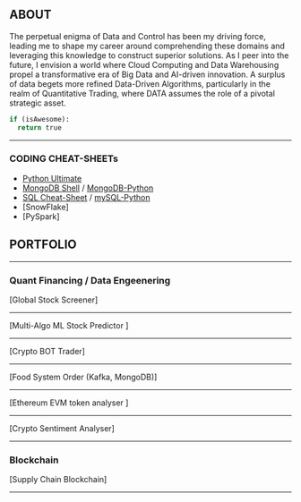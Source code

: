 ## ABOUT

The perpetual enigma of Data and Control has been my driving force, leading me to shape my career around comprehending these domains and leveraging this knowledge to construct superior solutions. As I peer into the future, I envision a world where Cloud Computing and Data Warehousing propel a transformative era of Big Data and AI-driven innovation. A surplus of data begets more refined Data-Driven Algorithms, particularly in the realm of Quantitative Trading, where DATA assumes the role of a pivotal strategic asset.

```python
if (isAwesome):
  return true
```

---
### CODING CHEAT-SHEETs
  - [Python Ultimate](/files/ultimate_python_cheatsheet.ipynb)
  - [MongoDB Shell](https://github.com/gskawinski/mongoDB/blob/main/cheat_sheet.md) / [MongoDB-Python](https://github.com/gskawinski/mongoDB/blob/main/mongoDB_python.ipynb)
  - [SQL Cheat-Sheet](https://github.com/gskawinski/mySQL/blob/main/sql_ultimate.sql) / [mySQL-Python](https://github.com/gskawinski/mySQL/blob/main/mySQL_python.ipynb)
  - [SnowFlake]
  - [PySpark]

## PORTFOLIO
---
### Quant Financing / Data Engeenering

[Global Stock Screener]

---
[Multi-Algo ML Stock Predictor ]

---
[Crypto BOT Trader]

---

[Food System Order (Kafka, MongoDB)]

---
[Ethereum EVM token analyser ]

---
[Crypto Sentiment Analyser]

---

### Blockchain

[Supply Chain Blockchain]



---
